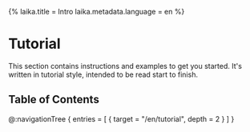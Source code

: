 {%
  laika.title = Intro
  laika.metadata.language = en
%}


# Tutorial

This section contains instructions and examples to get you started. It's written in tutorial style, intended to be read start to finish.

## Table of Contents

@:navigationTree {
  entries = [ { target = "/en/tutorial", depth = 2 } ]
}

